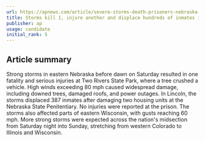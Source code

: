 ```yaml
---
url: https://apnews.com/article/severe-storms-death-prisoners-nebraska-72d16db09c28236408be21f33aec2348
title: Storms kill 1, injure another and displace hundreds of inmates in Nebraska
publisher: ap
usage: candidate
initial_rank: 5
---
```

## Article summary
Strong storms in eastern Nebraska before dawn on Saturday resulted in one fatality and serious injuries at Two Rivers State Park, where a tree crushed a vehicle. High winds exceeding 80 mph caused widespread damage, including downed trees, damaged roofs, and power outages. In Lincoln, the storms displaced 387 inmates after damaging two housing units at the Nebraska State Penitentiary. No injuries were reported at the prison. The storms also affected parts of eastern Wisconsin, with gusts reaching 60 mph. More strong storms were expected across the nation's midsection from Saturday night into Sunday, stretching from western Colorado to Illinois and Wisconsin.
